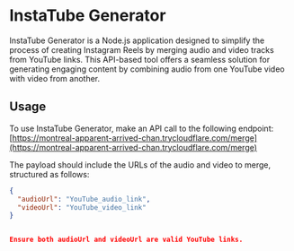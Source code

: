 # InstaTube Generator

InstaTube Generator is a Node.js application designed to simplify the process of creating Instagram Reels by merging audio and video tracks from YouTube links. This API-based tool offers a seamless solution for generating engaging content by combining audio from one YouTube video with video from another.

## Usage

To use InstaTube Generator, make an API call to the following endpoint: [https://montreal-apparent-arrived-chan.trycloudflare.com/merge](https://montreal-apparent-arrived-chan.trycloudflare.com/merge)


The payload should include the URLs of the audio and video to merge, structured as follows: 

```json
{
  "audioUrl": "YouTube_audio_link",
  "videoUrl": "YouTube_video_link"
}


Ensure both audioUrl and videoUrl are valid YouTube links.
